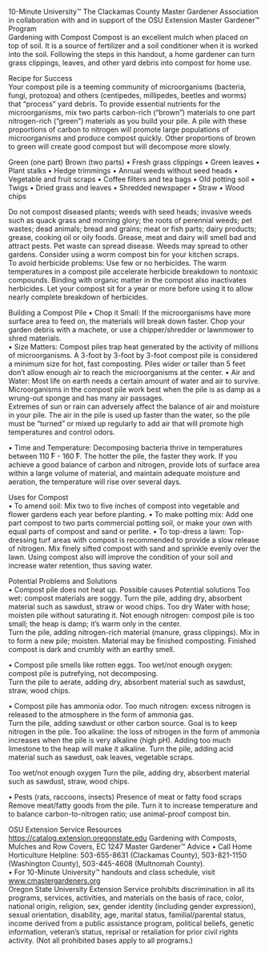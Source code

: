 

10-Minute University™ 
The Clackamas County Master Gardener Association in collaboration with and in support of 
the OSU Extension Master Gardener™ Program   
Gardening with Compost 
Compost is an excellent mulch when placed on top of soil. It is a source of fertilizer and a soil conditioner 
when it is worked into the soil.  Following the steps in this handout, a home gardener can turn grass clippings, 
leaves, and other yard debris into compost for home use. 
 
Recipe for Success    
Your compost pile is a teeming community of microorganisms (bacteria, fungi, protozoa) and others 
(centipedes, millipedes, beetles and worms) that “process” yard debris.  To provide essential nutrients for the 
microorganisms, mix two parts carbon-rich (“brown”) materials to one part nitrogen-rich (“green”) materials 
as you build your pile.  A pile with these proportions of carbon to nitrogen will promote large populations of 
microorganisms and produce compost quickly.  Other proportions of brown to green will create good compost 
but will decompose more slowly. 
 
Green (one part) Brown (two parts) 
• Fresh grass clippings 
• Green leaves 
• Plant stalks 
• Hedge trimmings 
• Annual weeds without seed heads 
• Vegetable and fruit scraps 
• Coffee filters and tea bags 
• Old potting soil 
• Twigs 
• Dried grass and leaves 
• Shredded newspaper 
• Straw 
• Wood chips 
 
 
Do not compost diseased plants; weeds with seed heads; invasive weeds such as quack grass and morning 
glory; the roots of perennial weeds; pet wastes; dead animals; bread and grains; meat or fish parts; dairy 
products; grease, cooking oil or oily foods. Grease, meat and dairy will smell bad and attract pests. Pet waste 
can spread disease. Weeds may spread to other gardens. Consider using a worm compost bin for your kitchen 
scraps.  
To avoid herbicide problems:  Use few or no herbicides.  The warm temperatures in a compost pile accelerate 
herbicide breakdown to nontoxic compounds.  Binding with organic matter in the compost also inactivates 
herbicides.  Let your compost sit for a year or more before using it to allow nearly complete breakdown of 
herbicides. 
 
Building a Compost Pile 
• Chop it Small:  If the microorganisms have more surface area to feed on, the materials will break down 
faster.  Chop your garden debris with a machete, or use a chipper/shredder or lawnmower to shred 
materials.   
• Size Matters: Compost piles trap heat generated by the activity of millions of microorganisms.  A 3-foot by 
3-foot by 3-foot compost pile is considered a minimum size for hot, fast composting.  Piles wider or taller 
than 5 feet don’t allow enough air to reach the microorganisms at the center. 
• Air and Water: Most life on earth needs a certain amount of water and air to survive.  Microorganisms in 
the compost pile work best when the pile is as damp as a wrung-out sponge and has many air passages.  
Extremes of sun or rain can adversely affect the balance of air and moisture in your pile.  The air in the pile 
is used up faster than the water, so the pile must be “turned” or mixed up regularly to add air that will 
promote high temperatures and control odors.   
 

• Time and Temperature: Decomposing bacteria thrive in temperatures between 110  ̊F - 160  ̊F.  The hotter 
the pile, the faster they work.  If you achieve a good balance of carbon and nitrogen, provide lots of 
surface area within a large volume of material, and maintain adequate moisture and aeration, the 
temperature will rise over several days. 
 
Uses for Compost    
• To amend soil: Mix two to five inches of compost into vegetable and flower gardens each year before 
planting. 
• To make potting mix: Add one part compost to two parts commercial potting soil, or make your own with   
equal parts of compost and sand or perlite. 
• To top-dress a lawn: Top-dressing turf areas with compost is recommended to provide a slow release of 
nitrogen.  Mix finely sifted compost with sand and sprinkle evenly over the lawn.  Using compost also will 
improve the condition of your soil and increase water retention, thus saving water. 
 
Potential Problems and Solutions  
• Compost pile does not heat up. 
                  Possible causes        Potential solutions 
Too wet:  compost materials are soggy.                                 Turn the pile, adding dry, absorbent material such as sawdust, straw or 
wood chips. 
Too dry  Water with hose; moisten pile without saturating it. 
Not enough nitrogen:  compost pile is too small; 
the heap is damp; it’s warm only in the center.    
Turn the pile, adding nitrogen-rich material (manure, grass clippings). Mix 
in to form a new pile; moisten. 
Material may be finished composting.                                     Finished compost is dark and crumbly with an earthy smell. 
          
• Compost pile smells like rotten eggs. 
Too wet/not enough oxygen:  compost pile is 
putrefying, not decomposing.                                                    
Turn the pile to aerate, adding dry, absorbent material such as sawdust, 
straw, wood chips. 
 
• Compost pile has ammonia odor. 
Too much nitrogen:  excess nitrogen is released to 
the atmosphere in the form of ammonia gas.                  
Turn the pile, adding sawdust or other carbon source. Goal is to keep 
nitrogen in the pile. 
Too alkaline:  the loss of nitrogen in the form of 
ammonia increases when the pile is very    alkaline 
(high pH).  Adding too much limestone to 
the heap will make it alkaline. 
Turn the pile, adding acid material such as sawdust, oak leaves, vegetable 
scraps. 
 
Too wet/not enough oxygen Turn the pile, adding dry, absorbent material such as sawdust, straw, wood 
chips. 
 
• Pests (rats, raccoons, insects) 
Presence of meat or fatty food scraps Remove meat/fatty goods from the pile.  Turn it to increase temperature 
and to balance carbon-to-nitrogen ratio; use animal-proof compost bin. 
 
OSU Extension Service Resources https://catalog.extension.oregonstate.edu 
Gardening with Composts, Mulches and Row Covers, EC 1247 
Master Gardener™ Advice 
• Call Home Horticulture Helpline: 503-655-8631 (Clackamas County), 503-821-1150 (Washington County), 
503-445-4608 (Multnomah County).  
• For 10-Minute University™ handouts and class schedule, visit www.cmastergardeners.org  
Oregon State University Extension Service prohibits discrimination in all its programs, services, activities, and materials on the basis of race, color, 
national origin, religion, sex, gender identity (including gender expression), sexual orientation, disability, age, marital status, familial/parental 
status, income derived from a public assistance program, political beliefs, genetic information, veteran’s status, reprisal or retaliation for prior civil 
rights activity. (Not all prohibited bases apply to all programs.) 